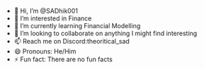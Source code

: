 - 👋 Hi, I’m @SADhik001
- 👀 I’m interested in Finance
- 🌱 I’m currently learning Financial Modelling
- 💞️ I’m looking to collaborate on anything I might find interesting
- 📫 Reach me on Discord:theoritical_sad
- 😄 Pronouns: He/Him
- ⚡ Fun fact: There are no fun facts

<!---
SADhik001/SADhik001 is a ✨ special ✨ repository because its `README.md` (this file) appears on your GitHub profile.
You can click the Preview link to take a look at your changes.
--->
